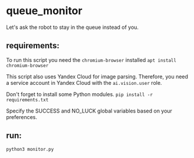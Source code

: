 # queue_monitor
Let's ask the robot to stay in the queue instead of you.

## requirements:
To run this script you need the `chromium-browser` installed
`apt install chromium-browser`

This script also uses Yandex Cloud for image parsing.
Therefore, you need a service account in Yandex Cloud with the `ai.vision.user` role.

Don't forget to install some Python modules.
`pip install -r requirements.txt`

Specify the SUCCESS and NO_LUCK global variables based on your preferences.

## run:
`python3 monitor.py`

